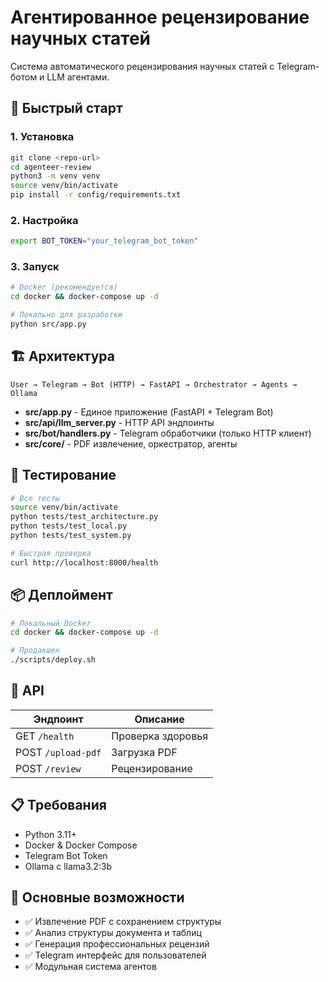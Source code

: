 # Агентированное рецензирование научных статей

Система автоматического рецензирования научных статей с Telegram-ботом и LLM агентами.

## 🚀 Быстрый старт

### 1. Установка
```bash
git clone <repo-url>
cd agenteer-review
python3 -m venv venv
source venv/bin/activate
pip install -r config/requirements.txt
```

### 2. Настройка
```bash
export BOT_TOKEN="your_telegram_bot_token"
```

### 3. Запуск
```bash
# Docker (рекомендуется)
cd docker && docker-compose up -d

# Локально для разработки
python src/app.py
```

## 🏗️ Архитектура

```
User → Telegram → Bot (HTTP) → FastAPI → Orchestrator → Agents → Ollama
```

- **src/app.py** - Единое приложение (FastAPI + Telegram Bot)
- **src/api/llm_server.py** - HTTP API эндпоинты
- **src/bot/handlers.py** - Telegram обработчики (только HTTP клиент)
- **src/core/** - PDF извлечение, оркестратор, агенты

## 🧪 Тестирование

```bash
# Все тесты
source venv/bin/activate
python tests/test_architecture.py
python tests/test_local.py
python tests/test_system.py

# Быстрая проверка
curl http://localhost:8000/health
```

## 📦 Деплоймент

```bash
# Локальный Docker
cd docker && docker-compose up -d

# Продакшен
./scripts/deploy.sh
```

## 🔧 API

| Эндпоинт | Описание |
|----------|----------|
| GET `/health` | Проверка здоровья |
| POST `/upload-pdf` | Загрузка PDF |
| POST `/review` | Рецензирование |

## 📋 Требования

- Python 3.11+
- Docker & Docker Compose
- Telegram Bot Token
- Ollama с llama3.2:3b

## 🎯 Основные возможности

- ✅ Извлечение PDF с сохранением структуры
- ✅ Анализ структуры документа и таблиц
- ✅ Генерация профессиональных рецензий
- ✅ Telegram интерфейс для пользователей
- ✅ Модульная система агентов
